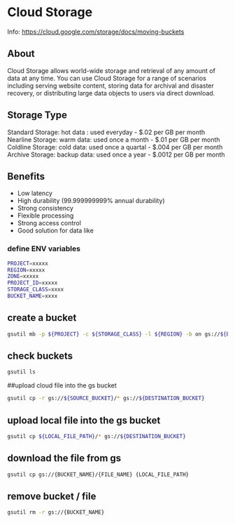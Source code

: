 # Cloud Storage
Info: https://cloud.google.com/storage/docs/moving-buckets

## About
Cloud Storage allows world-wide storage and retrieval of any amount of data at any time. You can use Cloud Storage for a range of scenarios including serving website content, storing data for archival and disaster recovery, or distributing large data objects to users via direct download.

## Storage Type
Standard Storage: hot data : used everyday - $.02 per GB per month 	
Nearline Storage: warm data: used once a month - $.01 per GB per month 	
Coldline Storage: cold data: used once a quartal - $.004 per GB per month 	
Archive Storage: backup data: used once a year - $.0012 per GB per month

## Benefits
- Low latency
- High durability (99.999999999% annual durability)
- Strong consistency
- Flexible processing
- Strong access control
- Good solution for data like

### define ENV variables
```bash
PROJECT=xxxxx
REGION=xxxxx
ZONE=xxxxx
PROJECT_ID=xxxxx
STORAGE_CLASS=xxxx
BUCKET_NAME=xxxx
```

## create a bucket
```bash
gsutil mb -p ${PROJECT} -c ${STORAGE_CLASS} -l ${REGION} -b on gs://${BUCKET_NAME}
```
## check buckets
```bash
gsutil ls
```

##upload cloud file into the gs bucket
```bash
gsutil cp -r gs://${SOURCE_BUCKET}/* gs://${DESTINATION_BUCKET}
```

## upload local file into the gs bucket
```bash
gsutil cp ${LOCAL_FILE_PATH}/* gs://${DESTINATION_BUCKET}
```

## download the file from gs
```bash
gsutil cp gs://{BUCKET_NAME}/{FILE_NAME} {LOCAL_FILE_PATH}
```

## remove bucket / file
```bash
gsutil rm -r gs://{BUCKET_NAME}
```
